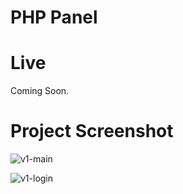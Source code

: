 # PHP Panel

# Live

Coming Soon.

# Project Screenshot

![v1-main](https://user-images.githubusercontent.com/40199261/135466414-7f3eb146-36e5-4cc4-a9c8-2cc003a2ba0a.png)

![v1-login](https://user-images.githubusercontent.com/40199261/135466409-e42151fc-902f-470d-8826-740ad91e4423.png)